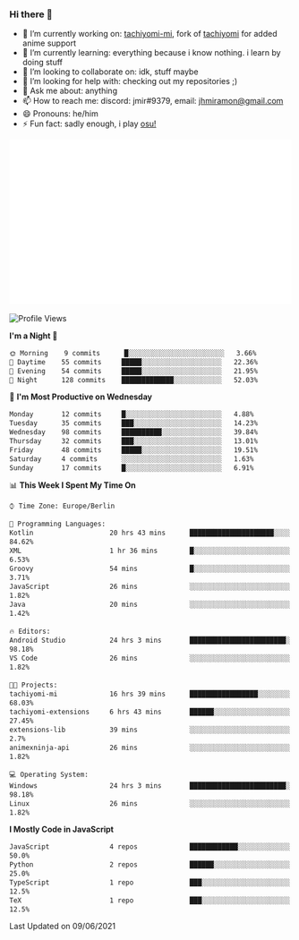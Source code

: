 ### Hi there 👋



<!--
**jmir1/jmir1** is a ✨ _special_ ✨ repository because its `README.md` (this file) appears on your GitHub profile.

Here are some ideas to get you started:
-->
- 🔭 I’m currently working on: [tachiyomi-mi](https://github.com/jmir1/tachiyomi-mi), fork of [tachiyomi](https://github.com/tachiyomiorg/tachiyomi) for added anime support
- 🌱 I’m currently learning: everything because i know nothing. i learn by doing stuff
- 👯 I’m looking to collaborate on: idk, stuff maybe
- 🤔 I’m looking for help with: checking out my repositories ;)
- 💬 Ask me about: anything
- 📫 How to reach me: discord: jmir#9379, email: jhmiramon@gmail.com
- 😄 Pronouns: he/him
- ⚡ Fun fact: sadly enough, i play [osu!](https://osu.ppy.sh/users/18018426)
<div>
	<p align="center">
		<img src="https://github.com/jmir1/github-stats/blob/master/generated/overview.svg">
	</p>
</div>

<!--START_SECTION:waka-->
![Profile Views](http://img.shields.io/badge/Profile%20Views-4-blue)

**I'm a Night 🦉** 

```text
🌞 Morning    9 commits      █░░░░░░░░░░░░░░░░░░░░░░░░   3.66% 
🌆 Daytime    55 commits     █████░░░░░░░░░░░░░░░░░░░░   22.36% 
🌃 Evening    54 commits     █████░░░░░░░░░░░░░░░░░░░░   21.95% 
🌙 Night      128 commits    █████████████░░░░░░░░░░░░   52.03%

```
📅 **I'm Most Productive on Wednesday** 

```text
Monday       12 commits     █░░░░░░░░░░░░░░░░░░░░░░░░   4.88% 
Tuesday      35 commits     ███░░░░░░░░░░░░░░░░░░░░░░   14.23% 
Wednesday    98 commits     ██████████░░░░░░░░░░░░░░░   39.84% 
Thursday     32 commits     ███░░░░░░░░░░░░░░░░░░░░░░   13.01% 
Friday       48 commits     █████░░░░░░░░░░░░░░░░░░░░   19.51% 
Saturday     4 commits      ░░░░░░░░░░░░░░░░░░░░░░░░░   1.63% 
Sunday       17 commits     █░░░░░░░░░░░░░░░░░░░░░░░░   6.91%

```


📊 **This Week I Spent My Time On** 

```text
⌚︎ Time Zone: Europe/Berlin

💬 Programming Languages: 
Kotlin                   20 hrs 43 mins      █████████████████████░░░░   84.62% 
XML                      1 hr 36 mins        █░░░░░░░░░░░░░░░░░░░░░░░░   6.53% 
Groovy                   54 mins             █░░░░░░░░░░░░░░░░░░░░░░░░   3.71% 
JavaScript               26 mins             ░░░░░░░░░░░░░░░░░░░░░░░░░   1.82% 
Java                     20 mins             ░░░░░░░░░░░░░░░░░░░░░░░░░   1.42%

🔥 Editors: 
Android Studio           24 hrs 3 mins       ████████████████████████░   98.18% 
VS Code                  26 mins             ░░░░░░░░░░░░░░░░░░░░░░░░░   1.82%

🐱‍💻 Projects: 
tachiyomi-mi             16 hrs 39 mins      █████████████████░░░░░░░░   68.03% 
tachiyomi-extensions     6 hrs 43 mins       ██████░░░░░░░░░░░░░░░░░░░   27.45% 
extensions-lib           39 mins             ░░░░░░░░░░░░░░░░░░░░░░░░░   2.7% 
animexninja-api          26 mins             ░░░░░░░░░░░░░░░░░░░░░░░░░   1.82%

💻 Operating System: 
Windows                  24 hrs 3 mins       ████████████████████████░   98.18% 
Linux                    26 mins             ░░░░░░░░░░░░░░░░░░░░░░░░░   1.82%

```

**I Mostly Code in JavaScript** 

```text
JavaScript               4 repos             ████████████░░░░░░░░░░░░░   50.0% 
Python                   2 repos             ██████░░░░░░░░░░░░░░░░░░░   25.0% 
TypeScript               1 repo              ███░░░░░░░░░░░░░░░░░░░░░░   12.5% 
TeX                      1 repo              ███░░░░░░░░░░░░░░░░░░░░░░   12.5%

```



 Last Updated on 09/06/2021
<!--END_SECTION:waka-->
